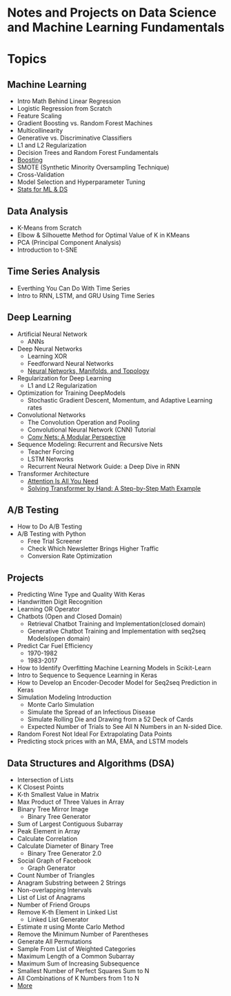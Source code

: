 # Notes and Projects on Data Science and Machine Learning Fundamentals

# Topics
## Machine Learning
- Intro Math Behind Linear Regression
- Logistic Regression from Scratch
- Feature Scaling
- Gradient Boosting vs. Random Forest Machines
- Multicollinearity
- Generative vs. Discriminative Classifiers
- L1 and L2 Regularization
- Decision Trees and Random Forest Fundamentals
- [Boosting](https://hastie.su.domains/TALKS/boost.pdf)
- SMOTE (Synthetic Minority Oversampling Technique)
- Cross-Validation
- Model Selection and Hyperparameter Tuning
- [Stats for ML & DS](https://github.com/beauvilerobed/statistics-for-data-science-and-machine-learning)

## Data Analysis
- K-Means from Scratch
- Elbow & Silhouette Method for Optimal Value of K in KMeans
- PCA (Principal Component Analysis)
- Introduction to t-SNE

## Time Series Analysis
- Everthing You Can Do With Time Series
- Intro to RNN, LSTM, and GRU Using Time Series

## Deep Learning 
- Artificial Neural Network
    - ANNs 
- Deep Neural Networks
    - Learning XOR
    - Feedforward Neural Networks
    - [Neural Networks, Manifolds, and Topology](https://colah.github.io/posts/2014-03-NN-Manifolds-Topology/)
- Regularization for Deep Learning
    - L1 and L2 Regularization
- Optimization for Training DeepModels
    - Stochastic Gradient Descent, Momentum, and Adaptive Learning rates
- Convolutional Networks
    - The Convolution Operation and Pooling
    - Convolutional Neural Network (CNN) Tutorial
    - [Conv Nets: A Modular Perspective](https://colah.github.io/posts/2014-07-Conv-Nets-Modular/)
- Sequence Modeling: Recurrent and Recursive Nets
    - Teacher Forcing
    - LSTM Networks
    - Recurrent Neural Network Guide: a Deep Dive in RNN
- Transformer Architecture
    - [Attention Is All You Need](https://proceedings.neurips.cc/paper_files/paper/2017/file/3f5ee243547dee91fbd053c1c4a845aa-Paper.pdf)
    - [Solving Transformer by Hand: A Step-by-Step Math Example](https://levelup.gitconnected.com/understanding-transformers-from-start-to-end-a-step-by-step-math-example-16d4e64e6eb1)

## A/B Testing
- How to Do A/B Testing
- A/B Testing with Python
    - Free Trial Screener
    - Check Which Newsletter Brings Higher Traffic
    - Conversion Rate Optimization

## Projects 
- Predicting Wine Type and Quality With Keras
- Handwritten Digit Recognition
- Learning OR Operator
- Chatbots (Open and Closed Domain)
    - Retrieval Chatbot Training and Implementation(closed domain)
    - Generative Chatbot Training and Implementation with seq2seq Models(open domain)
- Predict Car Fuel Efficiency
    - 1970-1982
    - 1983-2017
- How to Identify Overfitting Machine Learning Models in Scikit-Learn
- Intro to Sequence to Sequence Learning in Keras
- How to Develop an Encoder-Decoder Model for Seq2seq Prediction in Keras
- Simulation Modeling Introduction
    - Monte Carlo Simulation
    - Simulate the Spread of an Infectious Disease
    - Simulate Rolling Die and Drawing from a 52 Deck of Cards
    - Expected Number of Trials to See All N Numbers in an N-sided Dice.
- Random Forest Not Ideal For Extrapolating Data Points
- Predicting stock prices with an MA, EMA, and LSTM models


## Data Structures and Algorithms (DSA)
- Intersection of Lists
- K Closest Points
- K-th Smallest Value in Matrix
- Max Product of Three Values in Array
- Binary Tree Mirror Image
    - Binary Tree Generator
- Sum of Largest Contiguous Subarray
- Peak Element in Array
- Calculate Correlation
- Calculate Diameter of Binary Tree
    - Binary Tree Generator 2.0
- Social Graph of Facebook
    - Graph Generator
- Count Number of Triangles
- Anagram Substring between 2 Strings
- Non-overlapping Intervals
- List of List of Anagrams
- Number of Friend Groups
- Remove K-th Element in Linked List
    - Linked List Generator
- Estimate $\pi$ using Monte Carlo Method
- Remove the Minimum Number of Parentheses
- Generate All Permutations
- Sample From List of Weighted Categories
- Maximum Length of a Common Subarray
- Maximum Sum of Increasing Subsequence
- Smallest Number of Perfect Squares Sum to N
- All Combinations of K Numbers from 1 to N
- [More](https://github.com/beauvilerobed/algos-and-data-strucs)

